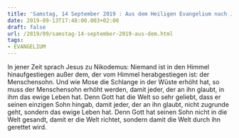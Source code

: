```yaml
---
title: 'Samstag, 14 September 2019 : Aus dem Heiligen Evangelium nach Johannes - Joh 3,13-17.'
date: 2019-09-13T17:48:00.003+02:00
draft: false
url: /2019/09/samstag-14-september-2019-aus-dem.html
tags: 
- EVANGELIUM
---
```


In jener Zeit sprach Jesus zu Nikodemus: Niemand ist in den Himmel hinaufgestiegen außer dem, der vom Himmel herabgestiegen ist: der Menschensohn. Und wie Mose die Schlange in der Wüste erhöht hat, so muss der Menschensohn erhöht werden, damit jeder, der an ihn glaubt, in ihm das ewige Leben hat. Denn Gott hat die Welt so sehr geliebt, dass er seinen einzigen Sohn hingab, damit jeder, der an ihn glaubt, nicht zugrunde geht, sondern das ewige Leben hat. Denn Gott hat seinen Sohn nicht in die Welt gesandt, damit er die Welt richtet, sondern damit die Welt durch ihn gerettet wird.